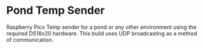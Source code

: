 # Pond Temp Sender
Raspberry Pico Temp sender for a pond or any other environment using the required DS18x20 hardware.
This build uses UDP broadcasting as a method of communication. 
